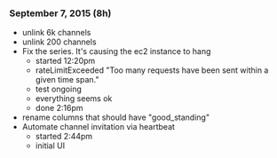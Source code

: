 ### September 7, 2015 (8h)

* unlink 6k channels
* unlink 200 channels
* Fix the series. It's causing the ec2 instance to hang
	- started 12:20pm
	- rateLimitExceeded "Too many requests have been sent within a given time span."
	- test ongoing
	- everything seems ok
	- done 2:16pm
* rename columns that should have "good_standing"
* Automate channel invitation via heartbeat
	- started 2:44pm
	- initial UI
